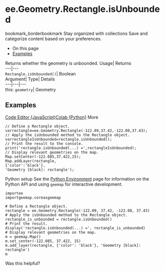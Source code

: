  
#  ee.Geometry.Rectangle.isUnbounded 
bookmark_borderbookmark Stay organized with collections  Save and categorize content based on your preferences.
  * On this page
  * [Examples](https://developers.google.com/earth-engine/apidocs/ee-geometry-rectangle-isunbounded#examples)


Returns whether the geometry is unbounded. 
Usage| Returns  
---|---  
`Rectangle.isUnbounded()`| Boolean  
Argument| Type| Details  
---|---|---  
this: `geometry`| Geometry  
## Examples
[Code Editor (JavaScript)](https://developers.google.com/earth-engine/apidocs/ee-geometry-rectangle-isunbounded#code-editor-javascript-sample)[Colab (Python)](https://developers.google.com/earth-engine/apidocs/ee-geometry-rectangle-isunbounded#colab-python-sample) More
```
// Define a Rectangle object.
varrectangle=ee.Geometry.Rectangle(-122.09,37.42,-122.08,37.43);
// Apply the isUnbounded method to the Rectangle object.
varrectangleIsUnbounded=rectangle.isUnbounded();
// Print the result to the console.
print('rectangle.isUnbounded(...) =',rectangleIsUnbounded);
// Display relevant geometries on the map.
Map.setCenter(-122.085,37.422,15);
Map.addLayer(rectangle,
{'color':'black'},
'Geometry [black]: rectangle');
```
Python setup
See the [ Python Environment](https://developers.google.com/earth-engine/guides/python_install) page for information on the Python API and using `geemap` for interactive development.
```
importee
importgeemap.coreasgeemap
```
```
# Define a Rectangle object.
rectangle = ee.Geometry.Rectangle(-122.09, 37.42, -122.08, 37.43)
# Apply the isUnbounded method to the Rectangle object.
rectangle_is_unbounded = rectangle.isUnbounded()
# Print the result.
display('rectangle.isUnbounded(...) =', rectangle_is_unbounded)
# Display relevant geometries on the map.
m = geemap.Map()
m.set_center(-122.085, 37.422, 15)
m.add_layer(rectangle, {'color': 'black'}, 'Geometry [black]: rectangle')
m
```

Was this helpful?

